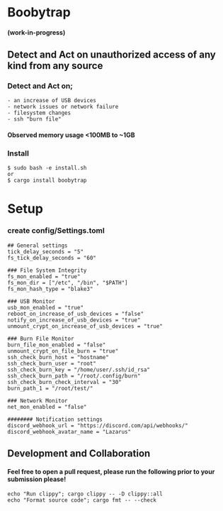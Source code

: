 # Boobytrap
#### (work-in-progress)
## Detect and Act on unauthorized access of any kind from any source

### Detect and Act on;
    - an increase of USB devices
    - network issues or network failure
    - filesystem changes
    - ssh "burn file"

#### Observed memory usage <100MB to ~1GB

### Install
```shell
$ sudo bash -e install.sh
or
$ cargo install boobytrap
```

# Setup
### create config/Settings.toml
```shell
## General settings
tick_delay_seconds = "5"
fs_tick_delay_seconds = "60"

### File System Integrity
fs_mon_enabled = "true"
fs_mon_dir = ["/etc", "/bin", "$PATH"]
fs_mon_hash_type = "blake3"

### USB Monitor
usb_mon_enabled = "true"
reboot_on_increase_of_usb_devices = "false"
notify_on_increase_of_usb_devices = "true"
unmount_crypt_on_increase_of_usb_devices = "true"

### Burn File Monitor
burn_file_mon_enabled = "false"
unmount_crypt_on_file_burn = "true"
ssh_check_burn_host = "hostname"
ssh_check_burn_user = "root"
ssh_check_burn_key = "/home/user/.ssh/id_rsa"
ssh_check_burn_path = "/root/.config/burn"
ssh_check_burn_check_interval = "30"
burn_path_1 = "/root/test/"

### Network Monitor
net_mon_enabled = "false"

######## Notification settings
discord_webhook_url = "https://discord.com/api/webhooks/"
discord_webhook_avatar_name = "Lazarus"
```

## Development and Collaboration
#### Feel free to open a pull request, please run the following prior to your submission please!
    echo "Run clippy"; cargo clippy -- -D clippy::all
    echo "Format source code"; cargo fmt -- --check
